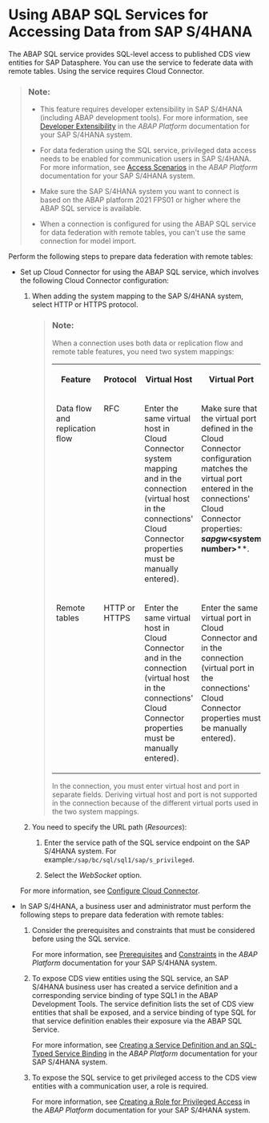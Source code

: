 <!-- loio4d7474595a5b41bb986616262ff44a3a -->

# Using ABAP SQL Services for Accessing Data from SAP S/4HANA

The ABAP SQL service provides SQL-level access to published CDS view entities for SAP Datasphere. You can use the service to federate data with remote tables. Using the service requires Cloud Connector.

> ### Note:  
> -   This feature requires developer extensibility in SAP S/4HANA \(including ABAP development tools\). For more information, see [Developer Extensibility](https://help.sap.com/docs/ABAP_PLATFORM_NEW/b5670aaaa2364a29935f40b16499972d/155909e3569941e08831c78cf4c2d495.html) in the *ABAP Platform* documentation for your SAP S/4HANA system.
> 
> -   For data federation using the SQL service, privileged data access needs to be enabled for communication users in SAP S/4HANA. For more information, see [Access Scenarios](https://help.sap.com/docs/ABAP_PLATFORM_NEW/b5670aaaa2364a29935f40b16499972d/96368bd086ff4f79933b078a6cf7feaa.html) in the *ABAP Platform* documentation for your SAP S/4HANA system.
> 
> -   Make sure the SAP S/4HANA system you want to connect is based on the ABAP platform 2021 FPS01 or higher where the ABAP SQL service is available.
> 
> -   When a connection is configured for using the ABAP SQL service for data federation with remote tables, you can't use the same connection for model import.



Perform the following steps to prepare data federation with remote tables:

-   Set up Cloud Connector for using the ABAP SQL service, which involves the following Cloud Connector configuration:

    1.  When adding the system mapping to the SAP S/4HANA system, select HTTP or HTTPS protocol.

        > ### Note:  
        > When a connection uses both data or replication flow and remote table features, you need two system mappings:
        > 
        > 
        > <table>
        > <tr>
        > <th valign="top">
        > 
        > Feature
        > 
        > </th>
        > <th valign="top">
        > 
        > Protocol
        > 
        > </th>
        > <th valign="top">
        > 
        > Virtual Host
        > 
        > </th>
        > <th valign="top">
        > 
        > Virtual Port
        > 
        > </th>
        > </tr>
        > <tr>
        > <td valign="top">
        > 
        > Data flow and replication flow
        > 
        > </td>
        > <td valign="top">
        > 
        > RFC
        > 
        > </td>
        > <td valign="top">
        > 
        > Enter the same virtual host in Cloud Connector system mapping and in the connection \(virtual host in the connections' Cloud Connector properties must be manually entered\).
        > 
        > </td>
        > <td valign="top">
        > 
        > Make sure that the virtual port defined in the Cloud Connector configuration matches the virtual port entered in the connections' Cloud Connector properties: ***sapgw*<system number\>****.
        > 
        > </td>
        > </tr>
        > <tr>
        > <td valign="top">
        > 
        > Remote tables
        > 
        > </td>
        > <td valign="top">
        > 
        > HTTP or HTTPS
        > 
        > </td>
        > <td valign="top">
        > 
        > Enter the same virtual host in Cloud Connector and in the connection \(virtual host in the connections' Cloud Connector properties must be manually entered\).
        > 
        > </td>
        > <td valign="top">
        > 
        > Enter the same virtual port in Cloud Connector and in the connection \(virtual port in the connections' Cloud Connector properties must be manually entered\).
        > 
        > </td>
        > </tr>
        > </table>
        > 
        > In the connection, you must enter virtual host and port in separate fields. Deriving virtual host and port is not supported in the connection because of the different virtual ports used in the two system mappings.

    2.  You need to specify the URL path \(*Resources*\):
        1.  Enter the service path of the SQL service endpoint on the SAP S/4HANA system. For example:`/sap/bc/sql/sql1/sap/s_privileged`.

        2.  Select the *WebSocket* option.



    For more information, see [Configure Cloud Connector](configure-cloud-connector-f289920.md).

-   In SAP S/4HANA, a business user and administrator must perform the following steps to prepare data federation with remote tables:

    1.  Consider the prerequisites and constraints that must be considered before using the SQL service.

        For more information, see [Prerequisites](https://help.sap.com/docs/ABAP_PLATFORM_NEW/b5670aaaa2364a29935f40b16499972d/d71ed17fe0294eceb5e5327585cdfac1.html) and [Constraints](https://help.sap.com/docs/ABAP_PLATFORM_NEW/b5670aaaa2364a29935f40b16499972d/e5e007357a794a3dad1925ef6acfb6f1.html) in the *ABAP Platform* documentation for your SAP S/4HANA system.

    2.  To expose CDS view entities using the SQL service, an SAP S/4HANA business user has created a service definition and a corresponding service binding of type SQL1 in the ABAP Development Tools. The service definition lists the set of CDS view entities that shall be exposed, and a service binding of type SQL for that service definition enables their exposure via the ABAP SQL Service.

        For more information, see [Creating a Service Definition and an SQL-Typed Service Binding](https://help.sap.com/docs/ABAP_PLATFORM_NEW/b5670aaaa2364a29935f40b16499972d/c1cf6c9796ad4fecb893672fd91e660d.html) in the *ABAP Platform* documentation for your SAP S/4HANA system.

    3.  To expose the SQL service to get privileged access to the CDS view entities with a communication user, a role is required.

        For more information, see [Creating a Role for Privileged Access](https://help.sap.com/docs/ABAP_PLATFORM_NEW/b5670aaaa2364a29935f40b16499972d/f3945f142ca24afdb68896584257e428.html) in the *ABAP Platform* documentation for your SAP S/4HANA system.



